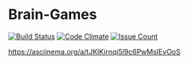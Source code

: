 # Brain-Games

[![Build Status](https://travis-ci.org/johnromanoff/project-lvl1-s408.svg?branch=master)](https://travis-ci.org/johnromanoff/project-lvl1-s408)
[![Code Climate](https://codeclimate.com/github/johnromanoff/project-lvl1-s408/badges/gpa.svg)](https://codeclimate.com/github/johnromanoff/project-lvl1-s408)
[![Issue Count](https://codeclimate.com/github/johnromanoff/project-lvl1-s408/badges/issue_count.svg)](https://codeclimate.com/github/johnromanoff/project-lvl1-s408)

https://asciinema.org/a/tJKIKirnqi5l9c6PwMsIEvOoS